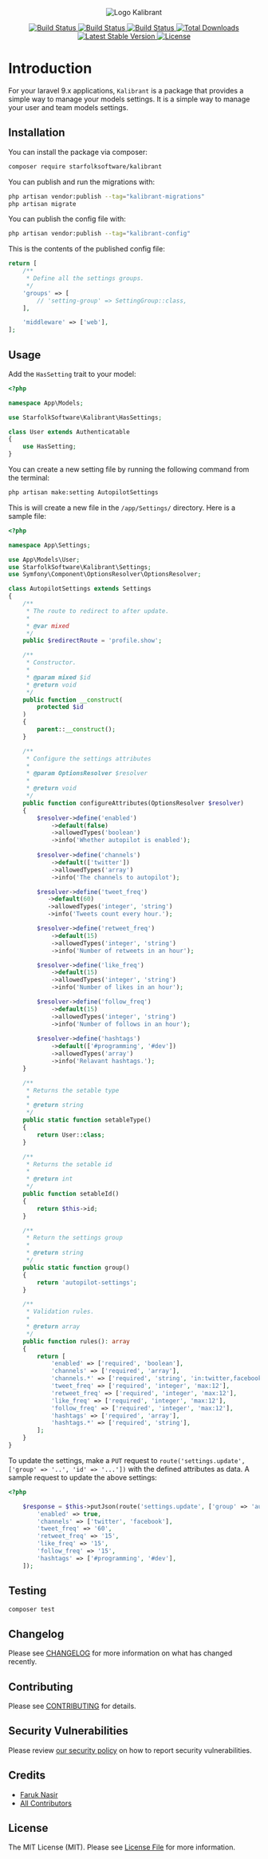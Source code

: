 <p align="center"><img src="/art/logo.svg" alt="Logo Kalibrant"></p>

<p align="center">
    <a href="https://github.com/starfolksoftware/kalibrant/actions">
        <img src="https://github.com/starfolksoftware/kalibrant/actions/workflows/run-tests.yml/badge.svg" alt="Build Status">
    </a>
    <a href="https://github.com/starfolksoftware/kalibrant/actions">
        <img src="https://github.com/starfolksoftware/kalibrant/actions/workflows/php-cs-fixer.yml/badge.svg" alt="Build Status">
    </a>
    <a href="https://github.com/starfolksoftware/kalibrant/actions">
        <img src="https://github.com/starfolksoftware/kalibrant/actions/workflows/phpstan.yml/badge.svg" alt="Build Status">
    </a>
    <a href="https://packagist.org/packages/starfolksoftware/kalibrant">
        <img src="https://img.shields.io/packagist/dt/starfolksoftware/kalibrant" alt="Total Downloads">
    </a>
    <a href="https://packagist.org/packages/starfolksoftware/kalibrant">
        <img src="https://img.shields.io/packagist/v/starfolksoftware/kalibrant" alt="Latest Stable Version">
    </a>
    <a href="https://packagist.org/packages/starfolksoftware/kalibrant">
        <img src="https://img.shields.io/packagist/l/starfolksoftware/kalibrant" alt="License">
    </a>
</p>

# Introduction

For your laravel 9.x applications, `Kalibrant` is a package that provides a simple way to manage your models settings. It is a simple way to manage your user and team models settings.

## Installation

You can install the package via composer:

```bash
composer require starfolksoftware/kalibrant
```

You can publish and run the migrations with:

```bash
php artisan vendor:publish --tag="kalibrant-migrations"
php artisan migrate
```

You can publish the config file with:

```bash
php artisan vendor:publish --tag="kalibrant-config"
```

This is the contents of the published config file:

```php
return [
    /**
     * Define all the settings groups.
     */
    'groups' => [
        // 'setting-group' => SettingGroup::class,
    ],

    'middleware' => ['web'],
];
```

## Usage

Add the `HasSetting` trait to your model:

```php
<?php

namespace App\Models;

use StarfolkSoftware\Kalibrant\HasSettings;

class User extends Authenticatable
{
    use HasSetting;
}
```

You can create a new setting file by running the following command from the terminal:

```bash
php artisan make:setting AutopilotSettings
```

This is will create a new file in the `/app/Settings/` directory. Here is a sample file:

```php
<?php

namespace App\Settings;

use App\Models\User;
use StarfolkSoftware\Kalibrant\Settings;
use Symfony\Component\OptionsResolver\OptionsResolver;

class AutopilotSettings extends Settings
{
    /**
     * The route to redirect to after update.
     * 
     * @var mixed
     */
    public $redirectRoute = 'profile.show';

    /**
     * Constructor.
     *
     * @param mixed $id
     * @return void
     */
    public function __construct(
        protected $id
    )
    {
        parent::__construct();
    }

    /**
     * Configure the settings attributes
     * 
     * @param OptionsResolver $resolver
     * 
     * @return void
     */
    public function configureAttributes(OptionsResolver $resolver)
    {
        $resolver->define('enabled')
            ->default(false)
            ->allowedTypes('boolean')
            ->info('Whether autopilot is enabled');
        
        $resolver->define('channels')
            ->default(['twitter'])
            ->allowedTypes('array')
            ->info('The channels to autopilot');

        $resolver->define('tweet_freq')
           ->default(60)
           ->allowedTypes('integer', 'string')
           ->info('Tweets count every hour.');

        $resolver->define('retweet_freq')
            ->default(15)
            ->allowedTypes('integer', 'string')
            ->info('Number of retweets in an hour');

        $resolver->define('like_freq')
            ->default(15)
            ->allowedTypes('integer', 'string')
            ->info('Number of likes in an hour');

        $resolver->define('follow_freq')
            ->default(15)
            ->allowedTypes('integer', 'string') 
            ->info('Number of follows in an hour');
            
        $resolver->define('hashtags')
            ->default(['#programming', '#dev'])
            ->allowedTypes('array')
            ->info('Relavant hashtags.');
    }

    /**
     * Returns the setable type
     * 
     * @return string
     */
    public static function setableType()
    {
        return User::class;
    }

    /**
     * Returns the setable id
     * 
     * @return int
     */
    public function setableId()
    {
        return $this->id;
    }

    /**
     * Return the settings group
     * 
     * @return string
     */
    public static function group()
    {
        return 'autopilot-settings';
    }

    /**
     * Validation rules.
     * 
     * @return array
     */
    public function rules(): array
    {
        return [
            'enabled' => ['required', 'boolean'],
            'channels' => ['required', 'array'],
            'channels.*' => ['required', 'string', 'in:twitter,facebook,instagram,linkedin'],
            'tweet_freq' => ['required', 'integer', 'max:12'],
            'retweet_freq' => ['required', 'integer', 'max:12'],
            'like_freq' => ['required', 'integer', 'max:12'],
            'follow_freq' => ['required', 'integer', 'max:12'],
            'hashtags' => ['required', 'array'],
            'hashtags.*' => ['required', 'string'],
        ];
    }
}
```

To update the settings, make a `PUT` request to `route('settings.update', ['group' => '..', 'id' => '...'])` with the defined attributes as data. A sample request to update the above settings:

```php
<?php

    $response = $this->putJson(route('settings.update', ['group' => 'autopilot-settings', 'id' => $user->id]), [
        'enabled' => true,
        'channels' => ['twitter', 'facebook'],
        'tweet_freq' => '60',
        'retweet_freq' => '15',
        'like_freq' => '15',
        'follow_freq' => '15',
        'hashtags' => ['#programming', '#dev'],
    ]);
```

## Testing

```bash
composer test
```

## Changelog

Please see [CHANGELOG](CHANGELOG.md) for more information on what has changed recently.

## Contributing

Please see [CONTRIBUTING](.github/CONTRIBUTING.md) for details.

## Security Vulnerabilities

Please review [our security policy](../../security/policy) on how to report security vulnerabilities.

## Credits

- [Faruk Nasir](https://github.com/starfolksoftware)
- [All Contributors](../../contributors)

## License

The MIT License (MIT). Please see [License File](LICENSE.md) for more information.
